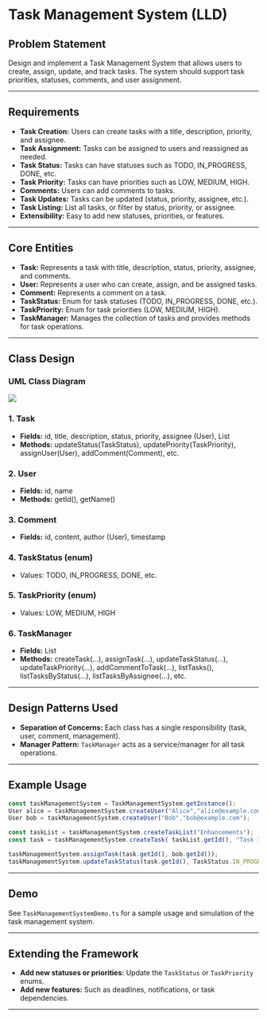 # Task Management System (LLD)

## Problem Statement

Design and implement a Task Management System that allows users to create, assign, update, and track tasks. The system should support task priorities, statuses, comments, and user assignment.

---

## Requirements

- **Task Creation:** Users can create tasks with a title, description, priority, and assignee.
- **Task Assignment:** Tasks can be assigned to users and reassigned as needed.
- **Task Status:** Tasks can have statuses such as TODO, IN_PROGRESS, DONE, etc.
- **Task Priority:** Tasks can have priorities such as LOW, MEDIUM, HIGH.
- **Comments:** Users can add comments to tasks.
- **Task Updates:** Tasks can be updated (status, priority, assignee, etc.).
- **Task Listing:** List all tasks, or filter by status, priority, or assignee.
- **Extensibility:** Easy to add new statuses, priorities, or features.

---

## Core Entities

- **Task:** Represents a task with title, description, status, priority, assignee, and comments.
- **User:** Represents a user who can create, assign, and be assigned tasks.
- **Comment:** Represents a comment on a task.
- **TaskStatus:** Enum for task statuses (TODO, IN_PROGRESS, DONE, etc.).
- **TaskPriority:** Enum for task priorities (LOW, MEDIUM, HIGH).
- **TaskManager:** Manages the collection of tasks and provides methods for task operations.

---

## Class Design

### UML Class Diagram

![](../../../../uml-diagrams/class-diagrams/taskmanagementsystem-class-diagram.png)

### 1. Task
- **Fields:** id, title, description, status, priority, assignee (User), List<Comment>
- **Methods:** updateStatus(TaskStatus), updatePriority(TaskPriority), assignUser(User), addComment(Comment), etc.

### 2. User
- **Fields:** id, name
- **Methods:** getId(), getName()

### 3. Comment
- **Fields:** id, content, author (User), timestamp

### 4. TaskStatus (enum)
- Values: TODO, IN_PROGRESS, DONE, etc.

### 5. TaskPriority (enum)
- Values: LOW, MEDIUM, HIGH

### 6. TaskManager
- **Fields:** List<Task>
- **Methods:** createTask(...), assignTask(...), updateTaskStatus(...), updateTaskPriority(...), addCommentToTask(...), listTasks(), listTasksByStatus(...), listTasksByAssignee(...), etc.

---

## Design Patterns Used

- **Separation of Concerns:** Each class has a single responsibility (task, user, comment, management).
- **Manager Pattern:** `TaskManager` acts as a service/manager for all task operations.

---

## Example Usage

```ts
const taskManagementSystem = TaskManagementSystem.getInstance();
User alice = taskManagementSystem.createUser("Alice","alice@example.com");
User bob = taskManagementSystem.createUser("Bob","bob@example.com");

const taskList = taskManagementSystem.createTaskList("Enhancements");
const task = taskManagementSystem.createTask( taskList.getId(), "Task 1", "Description 1", new Date(), TaskPriorityEnum.LOW, alice.getId());

taskManagementSystem.assignTask(task.getId(), bob.getId());
taskManagementSystem.updateTaskStatus(task.getId(), TaskStatus.IN_PROGRESS);
```

---

## Demo

See `TaskManagementSystemDemo.ts` for a sample usage and simulation of the task management system.

---

## Extending the Framework

- **Add new statuses or priorities:** Update the `TaskStatus` or `TaskPriority` enums.
- **Add new features:** Such as deadlines, notifications, or task dependencies.

---